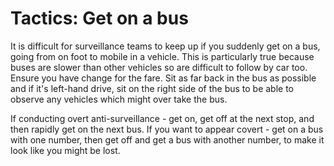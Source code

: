 [Title]: # (Tactics: Get on a bus)
[Order]: # (8)

# Tactics: Get on a bus

It is difficult for surveillance teams to keep up if you suddenly get on a bus, going from on foot to mobile in a vehicle. This is particularly true because buses are slower than other vehicles so are difficult to follow by car too. Ensure you have change for the fare. Sit as far back in the bus as possible and if it's left-hand drive, sit on the right side of the bus to be able to observe any vehicles which might over take the bus.

If conducting overt anti-surveillance - get on, get off at the next stop, and then rapidly get on the next bus. If you want to appear covert - get on a bus with one number, then get off and get a bus with another number, to make it look like you might be lost.
